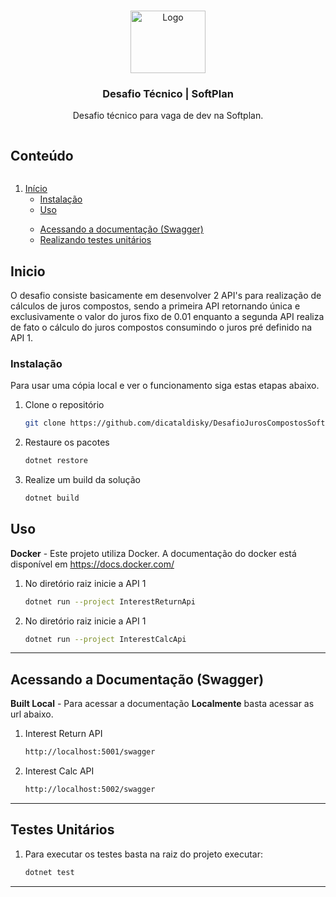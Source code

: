 <br />


<p align="center">
  <a href="#">
    <img src="https://www.computerhope.com/jargon/p/percent.png" alt="Logo" width="120" height="100">
  </a>

  <h3 align="center">Desafio Técnico | SoftPlan</h3>

  <p align="center">
    Desafio técnico para vaga de dev na Softplan.
    <br />
  </p>
</p>

<!-- TABLE OF CONTENTS -->
<summary><h2 style="display: inline-block">Conteúdo</h2></summary>
<ol>
<li>
    <a href="#Inicio">Início</a>
    <ul>
    <li><a href="#Instalação">Instalação</a></li>
    <li><a href="#Uso">Uso</a></li>
    </ul>
</li>
<ul>
    <li><a href="#Acessando-a-Documentação-(Swagger)">Acessando a documentação (Swagger)</a></li>
    <li><a href="#Testes-Unitários">Realizando testes unitários</a></li>
</ul>
</ol>



<!-- GETTING STARTED -->
## Inicio
O desafio consiste basicamente em desenvolver 2 API's para realização de cálculos de juros compostos, sendo a primeira API retornando única e exclusivamente o valor do juros fixo de 0.01 enquanto a segunda API realiza de fato o cálculo do juros compostos consumindo o juros pré definido na API 1.

### Instalação
Para usar uma cópia local e ver o funcionamento siga estas etapas abaixo.
1. Clone o repositório
   ```sh
   git clone https://github.com/dicataldisky/DesafioJurosCompostosSoftPlan.git
   ```
2. Restaure os pacotes
   ```sh
   dotnet restore
   ```
3. Realize um build da solução
   ```sh
   dotnet build
   ```

<!-- USAGE EXAMPLES -->
## Uso
  **Docker** - Este projeto utiliza Docker. A documentação do docker está disponível em <a href="https://docs.docker.com/">https://docs.docker.com/</a>
1. No diretório raiz inicie a API 1
   ```sh
   dotnet run --project InterestReturnApi
   ```
2. No diretório raiz inicie a API 1
   ```sh
   dotnet run --project InterestCalcApi
   ```

---
<!--

<!-- DOCUMENTATION EXAMPLES -->
## Acessando a Documentação (Swagger)
  **Built Local** - Para acessar a documentação **Localmente** basta acessar as url abaixo.
1. Interest Return API
   ```sh
   http://localhost:5001/swagger
   ```
2. Interest Calc API
   ```sh
   http://localhost:5002/swagger
   ```
---
<!--

<!-- TEST EXAMPLES -->
## Testes Unitários
1. Para executar os testes basta na raiz do projeto executar:
   ```sh
   dotnet test
   ```
---
<!--

<!-- LICENSE
## License

Distributed under the MIT License. See `LICENSE` for more information.
